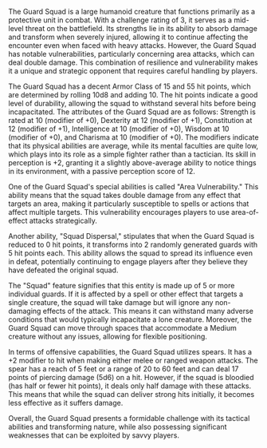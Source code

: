 The Guard Squad is a large humanoid creature that functions primarily as a protective unit in combat. With a challenge rating of 3, it serves as a mid-level threat on the battlefield. Its strengths lie in its ability to absorb damage and transform when severely injured, allowing it to continue affecting the encounter even when faced with heavy attacks. However, the Guard Squad has notable vulnerabilities, particularly concerning area attacks, which can deal double damage. This combination of resilience and vulnerability makes it a unique and strategic opponent that requires careful handling by players.

The Guard Squad has a decent Armor Class of 15 and 55 hit points, which are determined by rolling 10d8 and adding 10. The hit points indicate a good level of durability, allowing the squad to withstand several hits before being incapacitated. The attributes of the Guard Squad are as follows: Strength is rated at 10 (modifier of +0), Dexterity at 12 (modifier of +1), Constitution at 12 (modifier of +1), Intelligence at 10 (modifier of +0), Wisdom at 10 (modifier of +0), and Charisma at 10 (modifier of +0). The modifiers indicate that its physical abilities are average, while its mental faculties are quite low, which plays into its role as a simple fighter rather than a tactician. Its skill in perception is +2, granting it a slightly above-average ability to notice things in its environment, with a passive perception score of 12.

One of the Guard Squad's special abilities is called "Area Vulnerability." This ability means that the squad takes double damage from any effect that targets an area, making it particularly susceptible to spells or actions that affect multiple targets. This vulnerability encourages players to use area-of-effect attacks strategically. 

Another ability, "Squad Dispersal," stipulates that when the Guard Squad is reduced to 0 hit points, it transforms into 2 randomly generated guards with 5 hit points each. This ability allows the squad to spread its influence even in defeat, potentially continuing to engage players after they believe they have defeated the original squad.

The "Squad" feature signifies that this entity is made up of 5 or more individual guards. If it is affected by a spell or other effect that targets a single creature, the squad will take damage but will ignore any non-damaging effects of the attack. This means it can withstand many adverse conditions that would typically incapacitate a lone creature. Moreover, the Guard Squad can move through spaces that accommodate a Medium creature without any issues, allowing for flexible positioning.

In terms of offensive capabilities, the Guard Squad utilizes spears. It has a +2 modifier to hit when making either melee or ranged weapon attacks. The spear has a reach of 5 feet or a range of 20 to 60 feet and can deal 17 points of piercing damage (5d6) on a hit. However, if the squad is bloodied (has half or fewer hit points), it deals only half damage with these attacks. This means that while the squad can deliver strong hits initially, it becomes less effective as it suffers damage.

Overall, the Guard Squad presents a formidable challenge with its tactical abilities and transforming nature, while also possessing significant weaknesses that can be exploited by savvy players.